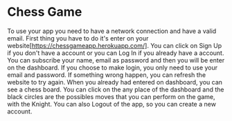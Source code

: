 # Chess Game

To use your app you need to have a network connection and have a valid email. First thing you have to do it's enter on your website[https://chessgameapp.herokuapp.com/]. You can click on Sign Up if you don't have a account or you can Log In if you already have a account. You can subscribe your name, email as password and then you will be enter on the dashboard. If you choose to make login, you only need to use your email and password. If something wrong happen, you can refresh the website to try again.
When you already had entered on dashboard, you can see a chess board. You can click on the any place of the dashboard and the black circles are the possibles moves that you can perform on the game, with the Knight.
You can also Logout of the app, so you can create a new account.
